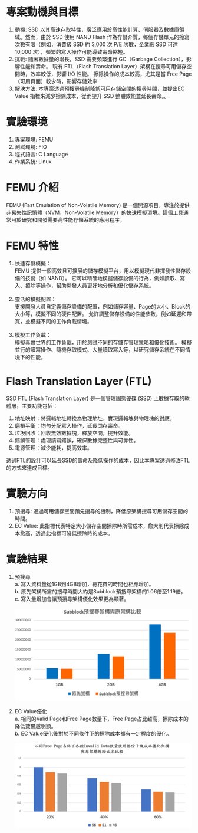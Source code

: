 # 專案動機與目標
1. 動機: SSD 以其高速存取特性，廣泛應用於高性能計算、伺服器及數據庫領域。然而，由於 SSD 使用 NAND Flash 作為存儲介質，每個存儲單元的擦寫次數有限（例如，消費級 SSD 約 3,000 次 P/E 次數，企業級 SSD 可達 10,000 次），頻繁的寫入操作可能導致壽命縮短。
2. 挑戰: 隨著數據量的增長，SSD 需要頻繁進行 GC（Garbage Collection），影響性能和壽命。
現有 FTL（Flash Translation Layer）架構在搜尋可用儲存空間時，效率較低，影響 I/O 性能。
擦除操作的成本較高，尤其是當 Free Page（可用頁面）較少時，影響存儲效率
3. 解決方法: 本專案透過預搜尋機制降低可用存儲空間的搜尋時間，並提出EC Value 指標來減少擦除成本，從而提升 SSD 整體效能並延長壽命。。

# 實驗環境
1. 專案環境: FEMU
2. 測試環境: FIO
3. 程式語言: C Language
4. 作業系統: Linux

# FEMU 介紹
FEMU (Fast Emulation of Non-Volatile Memory) 是一個開源項目，專注於提供非易失性記憶體（NVM，Non-Volatile Memory）的快速模擬環境。這個工具通常用於研究和開發需要高性能存儲系統的應用程序。

# FEMU 特性
1. 快速存儲模擬：<br>
FEMU 提供一個高效且可擴展的儲存模擬平台，用以模擬現代非揮發性儲存設備的技術（如 NAND）。
它可以精確地模擬儲存設備的行為，例如讀取、寫入、擦除等操作，幫助開發人員更好地分析和優化儲存系統。<br><br>
2. 靈活的模擬配置：<br>
支援開發人員自定義儲存設備的配置，例如儲存容量、Page的大小、Block的大小等，模擬不同的硬件配置。
允許調整儲存設備的性能參數，例如延遲和帶寬，並模擬不同的工作負載情境。<br><br>
3. 模擬工作負載：<br>
模擬真實世界的工作負載，用於測試不同的存儲存管理策略和優化技術。
模擬並行的讀寫操作、隨機存取模式、大量讀取寫入等，以研究儲存系統在不同情境下的性能。

# Flash Translation Layer (FTL)
SSD FTL (Flash Translation Layer) 是一個管理固態硬碟 (SSD) 上數據存取的軟體層，主要功能包括：
1. 地址映射：將邏輯地址轉換為物理地址，實現邏輯塊與物理塊的對應。
2. 磨損平衡：均勻分配寫入操作，延長閃存壽命。
3. 垃圾回收：回收無效數據塊，釋放空間，提升效能。
4. 錯誤管理：處理讀寫錯誤，確保數據完整性與可靠性。
5. 電源管理：減少能耗，提高效率。

透過FTL的設計可以延長SSD的壽命及降低操作的成本，因此本專案透過修改FTL的方式來達成目標。

# 實驗方向
1. 預搜尋: 通過可用儲存空間預先搜尋的機制，降低原架構搜尋可用儲存空間的時間。
2. EC Value: 此指標代表特定大小儲存空間擦除時所需成本，愈大則代表擦除成本愈高，透過此指標可降低擦除時的成本。 

# 實驗結果
1. 預搜尋<br>
   a. 寫入資料量從1GB到4GB增加，總花費的時間也相應增加。<br>
   b. 原先架構所需的搜尋時間大約是Subblock預搜尋架構的1.06倍至1.19倍。<br>
   c. 寫入量增加會讓預搜尋架構優化效果更為顯著。<br><br>
   ![示例圖片](https://github.com/MarkHsieh0603/ssdSimulation/blob/master/FEMU-master/images/PreSearch.PNG)

2. EC Value優化<br>
   a. 相同的Valid Page和Free Page數量下，Free Page占比越高，擦除成本的降低效果越明顯。<br>
   b. EC Value優化後對於不同條件下的擦除成本都有一定程度的優化。<br><br>
![示例圖片](https://github.com/MarkHsieh0603/ssdSimulation/blob/master/FEMU-master/images/EC%20Value.PNG)
